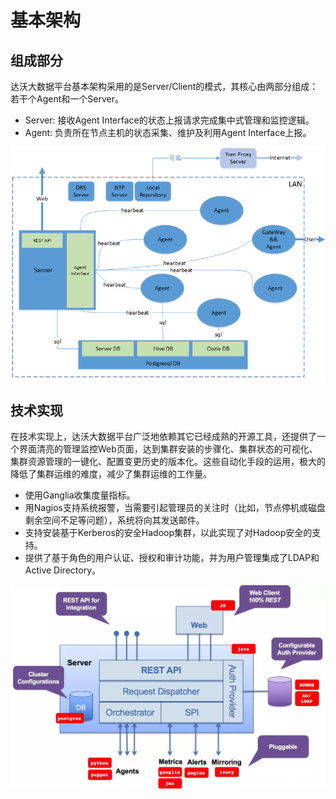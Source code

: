 # 基本架构

## 组成部分

达沃大数据平台基本架构采用的是Server/Client的模式，其核心由两部分组成：若干个Agent和一个Server。

* Server: 接收Agent Interface的状态上报请求完成集中式管理和监控逻辑。
* Agent: 负责所在节点主机的状态采集、维护及利用Agent Interface上报。




![](/assets/import.png)

## 技术实现

在技术实现上，达沃大数据平台广泛地依赖其它已经成熟的开源工具，还提供了一个界面清亮的管理监控Web页面，达到集群安装的步骤化、集群状态的可视化、集群资源管理的一键化、配置变更历史的版本化。这些自动化手段的运用，极大的降低了集群运维的难度，减少了集群运维的工作量。

* 使用Ganglia收集度量指标。
* 用Nagios支持系统报警，当需要引起管理员的关注时（比如，节点停机或磁盘剩余空间不足等问题），系统将向其发送邮件。
* 支持安装基于Kerberos的安全Hadoop集群，以此实现了对Hadoop安全的支持。
* 提供了基于角色的用户认证、授权和审计功能，并为用户管理集成了LDAP和Active Directory。

![](/assets/11.png)

